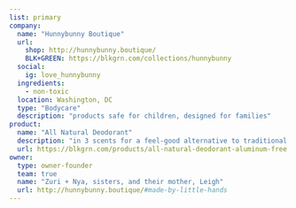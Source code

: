 ```yaml
---
list: primary
company:
  name: "Hunnybunny Boutique"
  url:
    shop: http://hunnybunny.boutique/
    BLK+GREEN: https://blkgrn.com/collections/hunnybunny
  social:
    ig: love_hunnybunny
  ingredients:
    - non-toxic
  location: Washington, DC
  type: "Bodycare"
  description: "products safe for children, designed for families"
product:
  name: "All Natural Deodorant"
  description: "in 3 scents for a feel-good alternative to traditional antiperspirant"
  url: https://blkgrn.com/products/all-natural-deodorant-aluminum-free
owner:
  type: owner-founder
  team: true
  name: "Zuri + Nya, sisters, and their mother, Leigh"
  url: http://hunnybunny.boutique/#made-by-little-hands
---
```

